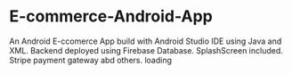 # E-commerce-Android-App
 An Android E-ccomerce App build with Android Studio IDE using Java and XML. Backend deployed using Firebase Database. SplashScreen included.
 Stripe payment gateway abd others.
loading 

